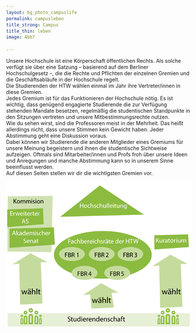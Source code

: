```yaml
---
layout: bg_photo_campuslife
permalink: campusleben
title_strong: Campus
title_thin: leben
image: Abb7

---
```

Unsere Hochschule ist eine Körperschaft öffentlichen Rechts. Als solche verfügt sie über eine Satzung – basierend auf dem Berliner Hochschulgesetz –, die die Rechte und Pflichten der einzelnen Gremien und die Geschäftsabläufe in der Hochschule regelt.  
 Die Studierenden der HTW wählen einmal im Jahr ihre Vertreter/innen in diese Gremien.  
 Jedes Gremium ist für das Funktionieren der Hochschule nötig. Es ist wichtig, dass genügend engagierte Studierende die zur Verfügung stehenden Mandate besetzen, regelmäßig die studentischen Standpunkte in den Sitzungen vertreten und unsere Mitbestimmungsrechte nutzen.  
 Wie du sehen wirst, sind die Professoren meist in der Mehrheit. Das heißt allerdings nicht, dass unsere Stimmen kein Gewicht haben. Jeder Abstimmung geht eine Diskussion voraus.  
 Dabei können wir Studierende die anderen Mitglieder eines Gremiums für unsere Meinung begeistern und ihnen die studentische Sichtweise aufzeigen. Oftmals sind Mitarbeiter/innen und Profs froh über unsere Ideen und Anregungen und manche Abstimmung kann so in unserem Sinne beeinflusst werden.  
 Auf diesen Seiten stellen wir dir die wichtigsten Gremien vor.

![](/assets/images/http--www.students-htw.de-images-inhalt-webseite-bilder-wahlen-der-hochschule.png)